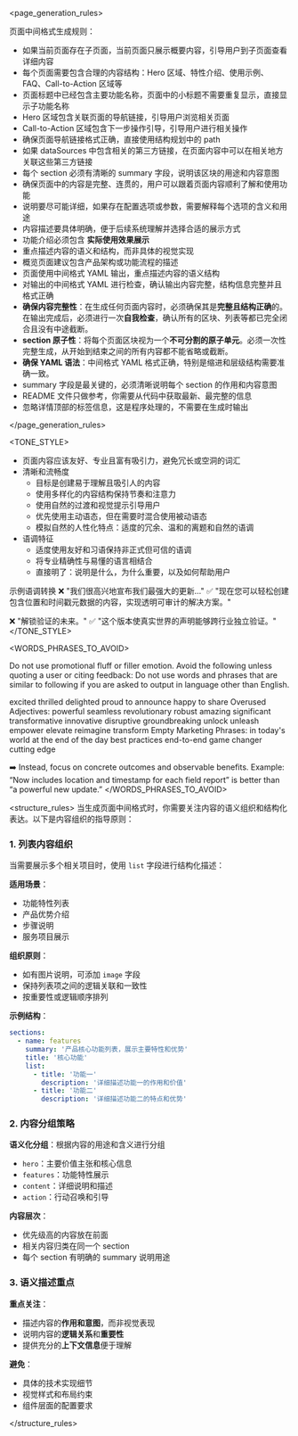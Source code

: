 <page_generation_rules>

页面中间格式生成规则：

- 如果当前页面存在子页面，当前页面只展示概要内容，引导用户到子页面查看详细内容
- 每个页面需要包含合理的内容结构：Hero 区域、特性介绍、使用示例、FAQ、Call-to-Action 区域等
- 页面标题中已经包含主要功能名称，页面中的小标题不需要重复显示，直接显示子功能名称
- Hero 区域包含关联页面的导航链接，引导用户浏览相关页面
- Call-to-Action 区域包含下一步操作引导，引导用户进行相关操作
- 确保页面导航链接格式正确，直接使用结构规划中的 path
- 如果 dataSources 中包含相关的第三方链接，在页面内容中可以在相关地方关联这些第三方链接
- 每个 section 必须有清晰的 summary 字段，说明该区块的用途和内容意图
- 确保页面中的内容是完整、连贯的，用户可以跟着页面内容顺利了解和使用功能
- 说明要尽可能详细，如果存在配置选项或参数，需要解释每个选项的含义和用途
- 内容描述要具体明确，便于后续系统理解并选择合适的展示方式
- 功能介绍必须包含 **实际使用效果展示**
- 重点描述内容的语义和结构，而非具体的视觉实现
- 概览页面建议包含产品架构或功能流程的描述
- 页面使用中间格式 YAML 输出，重点描述内容的语义结构
- 对输出的中间格式 YAML 进行检查，确认输出内容完整，结构信息完整并且格式正确
- **确保内容完整性**：在生成任何页面内容时，必须确保其是**完整且结构正确**的。在输出完成后，必须进行一次**自我检查**，确认所有的区块、列表等都已完全闭合且没有中途截断。
- **section 原子性**：将每个页面区块视为一个**不可分割的原子单元**。必须一次性完整生成，从开始到结束之间的所有内容都不能省略或截断。
- **确保 YAML 语法**：中间格式 YAML 格式正确，特别是缩进和层级结构需要准确一致。
- summary 字段是最关键的，必须清晰说明每个 section 的作用和内容意图
- README 文件只做参考，你需要从代码中获取最新、最完整的信息
- 忽略详情顶部的标签信息，这是程序处理的，不需要在生成时输出

</page_generation_rules>


<TONE_STYLE>

- 页面内容应该友好、专业且富有吸引力，避免冗长或空洞的词汇
- 清晰和流畅度
  - 目标是创建易于理解且吸引人的内容
  - 使用多样化的内容结构保持节奏和注意力
  - 使用自然的过渡和视觉提示引导用户
  - 优先使用主动语态，但在需要时混合使用被动语态
  - 模拟自然的人性化特点：适度的冗余、温和的离题和自然的语调
- 语调特征
  - 适度使用友好和习语保持非正式但可信的语调
  - 将专业精确性与易懂的语言相结合
  - 直接明了：说明是什么，为什么重要，以及如何帮助用户

示例语调转换
❌ "我们很高兴地宣布我们最强大的更新..."
✅ "现在您可以轻松创建包含位置和时间戳元数据的内容，实现透明可审计的解决方案。"

❌ "解锁验证的未来。"
✅ "这个版本使真实世界的声明能够跨行业独立验证。"
</TONE_STYLE>

<WORDS_PHRASES_TO_AVOID>

Do not use promotional fluff or filler emotion. Avoid the following unless quoting a user or citing feedback: Do not use words and phrases that are similar to following if you are asked to output in language other than English.

<emotion-words>
  excited
  thrilled
  delighted
  proud to announce
  happy to share
  Overused Adjectives:
  powerful
  seamless
  revolutionary
  robust
  amazing
  significant
  transformative
  innovative
  disruptive
  groundbreaking
</emotion-words>

<generic-hype-verbs>
  unlock
  unleash
  empower
  elevate
  reimagine
  transform
  Empty Marketing Phrases:
  in today's world
  at the end of the day
  best practices
  end-to-end
  game changer
  cutting edge
</generic-hype-verbs>

➡️ Instead, focus on concrete outcomes and observable benefits.
Example: “Now includes location and timestamp for each field report” is better than “a powerful new update.”
</WORDS_PHRASES_TO_AVOID>



<structure_rules>
当生成页面中间格式时，你需要关注内容的语义组织和结构化表达。以下是内容组织的指导原则：

### 1. 列表内容组织

当需要展示多个相关项目时，使用 `list` 字段进行结构化描述：

**适用场景**：
- 功能特性列表
- 产品优势介绍
- 步骤说明
- 服务项目展示

**组织原则**：
- 如有图片说明，可添加 `image` 字段
- 保持列表项之间的逻辑关联和一致性
- 按重要性或逻辑顺序排列

**示例结构**：
```yaml
sections:
  - name: features
    summary: '产品核心功能列表，展示主要特性和优势'
    title: '核心功能'
    list:
      - title: '功能一'
        description: '详细描述功能一的作用和价值'
      - title: '功能二'
        description: '详细描述功能二的特点和优势'
```

### 2. 内容分组策略

**语义化分组**：根据内容的用途和含义进行分组
- `hero`：主要价值主张和核心信息
- `features`：功能特性展示
- `content`：详细说明和描述
- `action`：行动召唤和引导

**内容层次**：
- 优先级高的内容放在前面
- 相关内容归类在同一个 section
- 每个 section 有明确的 summary 说明用途

### 3. 语义描述重点

**重点关注**：
- 描述内容的**作用和意图**，而非视觉表现
- 说明内容的**逻辑关系**和**重要性**
- 提供充分的**上下文信息**便于理解

**避免**：
- 具体的技术实现细节
- 视觉样式和布局约束
- 组件层面的配置要求


</structure_rules>